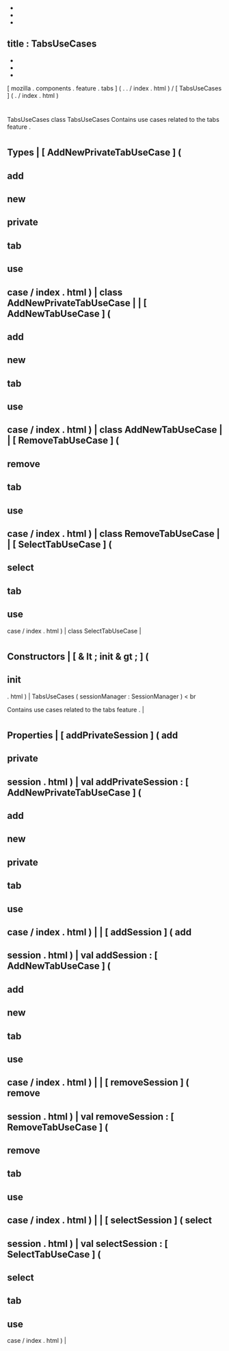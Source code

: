 -
-
-
title
:
TabsUseCases
-
-
-
-
[
mozilla
.
components
.
feature
.
tabs
]
(
.
.
/
index
.
html
)
/
[
TabsUseCases
]
(
.
/
index
.
html
)
#
TabsUseCases
class
TabsUseCases
Contains
use
cases
related
to
the
tabs
feature
.
#
#
#
Types
|
[
AddNewPrivateTabUseCase
]
(
-
add
-
new
-
private
-
tab
-
use
-
case
/
index
.
html
)
|
class
AddNewPrivateTabUseCase
|
|
[
AddNewTabUseCase
]
(
-
add
-
new
-
tab
-
use
-
case
/
index
.
html
)
|
class
AddNewTabUseCase
|
|
[
RemoveTabUseCase
]
(
-
remove
-
tab
-
use
-
case
/
index
.
html
)
|
class
RemoveTabUseCase
|
|
[
SelectTabUseCase
]
(
-
select
-
tab
-
use
-
case
/
index
.
html
)
|
class
SelectTabUseCase
|
#
#
#
Constructors
|
[
&
lt
;
init
&
gt
;
]
(
-
init
-
.
html
)
|
TabsUseCases
(
sessionManager
:
SessionManager
)
<
br
>
Contains
use
cases
related
to
the
tabs
feature
.
|
#
#
#
Properties
|
[
addPrivateSession
]
(
add
-
private
-
session
.
html
)
|
val
addPrivateSession
:
[
AddNewPrivateTabUseCase
]
(
-
add
-
new
-
private
-
tab
-
use
-
case
/
index
.
html
)
|
|
[
addSession
]
(
add
-
session
.
html
)
|
val
addSession
:
[
AddNewTabUseCase
]
(
-
add
-
new
-
tab
-
use
-
case
/
index
.
html
)
|
|
[
removeSession
]
(
remove
-
session
.
html
)
|
val
removeSession
:
[
RemoveTabUseCase
]
(
-
remove
-
tab
-
use
-
case
/
index
.
html
)
|
|
[
selectSession
]
(
select
-
session
.
html
)
|
val
selectSession
:
[
SelectTabUseCase
]
(
-
select
-
tab
-
use
-
case
/
index
.
html
)
|
